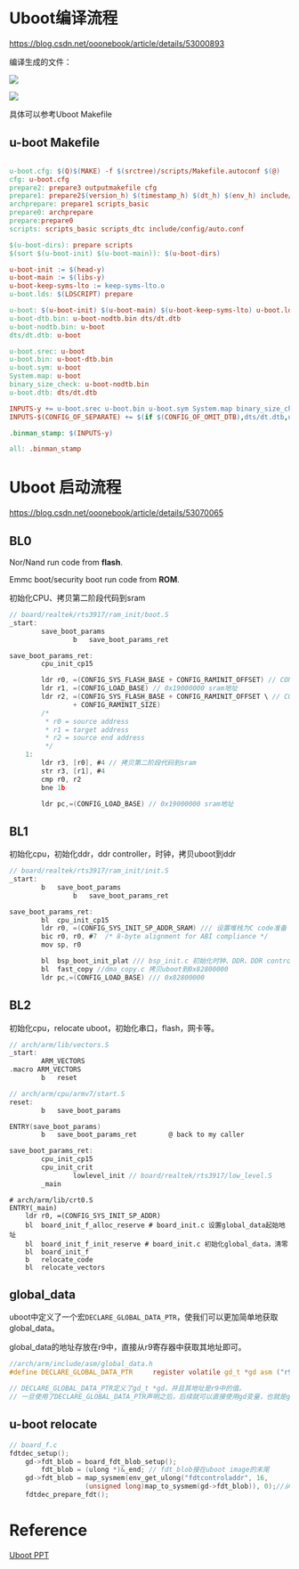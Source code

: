 # Uboot编译流程

<https://blog.csdn.net/ooonebook/article/details/53000893>

编译生成的文件：

![](https://xyc-1316422823.cos.ap-shanghai.myqcloud.com/20230414152845.png)

![](https://xyc-1316422823.cos.ap-shanghai.myqcloud.com/20230414152904.png)

具体可以参考Uboot Makefile

## u-boot Makefile

```makefile

u-boot.cfg: $(Q)$(MAKE) -f $(srctree)/scripts/Makefile.autoconf $(@)
cfg: u-boot.cfg
prepare2: prepare3 outputmakefile cfg
prepare1: prepare2$(version_h) $(timestamp_h) $(dt_h) $(env_h) include/config/auto.conf
archprepare: prepare1 scripts_basic
prepare0: archprepare
prepare:prepare0
scripts: scripts_basic scripts_dtc include/config/auto.conf

$(u-boot-dirs): prepare scripts
$(sort $(u-boot-init) $(u-boot-main)): $(u-boot-dirs)

u-boot-init := $(head-y)
u-boot-main := $(libs-y)
u-boot-keep-syms-lto := keep-syms-lto.o
u-boot.lds: $(LDSCRIPT) prepare

u-boot:	$(u-boot-init) $(u-boot-main) $(u-boot-keep-syms-lto) u-boot.lds
u-boot-dtb.bin: u-boot-nodtb.bin dts/dt.dtb
u-boot-nodtb.bin: u-boot
dts/dt.dtb: u-boot

u-boot.srec: u-boot
u-boot.bin: u-boot-dtb.bin
u-boot.sym: u-boot
System.map:	u-boot
binary_size_check: u-boot-nodtb.bin
u-boot.dtb: dts/dt.dtb

INPUTS-y += u-boot.srec u-boot.bin u-boot.sym System.map binary_size_check
INPUTS-$(CONFIG_OF_SEPARATE) += $(if $(CONFIG_OF_OMIT_DTB),dts/dt.dtb,u-boot.dtb)

.binman_stamp: $(INPUTS-y)

all: .binman_stamp

```

# Uboot 启动流程

<https://blog.csdn.net/ooonebook/article/details/53070065>

## BL0

Nor/Nand run code from **flash**.

Emmc boot/security boot run code from **ROM**.

初始化CPU、拷贝第二阶段代码到sram

```c
// board/realtek/rts3917/ram_init/boot.S
_start:
		save_boot_params
				b	save_boot_params_ret

save_boot_params_ret:
		cpu_init_cp15

		ldr	r0, =(CONFIG_SYS_FLASH_BASE + CONFIG_RAMINIT_OFFSET) // CONFIG_SYS_FLASH_BASE = 0   CONFIG_RAMINIT_OFFSET = 2048
		ldr	r1, =(CONFIG_LOAD_BASE) // 0x19000000 sram地址
		ldr	r2, =(CONFIG_SYS_FLASH_BASE + CONFIG_RAMINIT_OFFSET \ // CONFIG_RAMINIT_SIZE = stat -c %s init.bin 即uboot第二阶段代码的长度
				+ CONFIG_RAMINIT_SIZE)
		/*
		 * r0 = source address
		 * r1 = target address
		 * r2 = source end address
		 */
	1:
		ldr	r3, [r0], #4 // 拷贝第二阶段代码到sram
		str	r3, [r1], #4
		cmp	r0, r2
		bne	1b

		ldr pc,=(CONFIG_LOAD_BASE) // 0x19000000 sram地址
```

## BL1

初始化cpu，初始化ddr，ddr controller，时钟，拷贝uboot到ddr

```c
// board/realtek/rts3917/ram_init/init.S
_start:
		b	save_boot_params
				b	save_boot_params_ret

save_boot_params_ret:
		bl	cpu_init_cp15
		ldr	r0, =(CONFIG_SYS_INIT_SP_ADDR_SRAM) /// 设置堆栈为C code准备 CONFIG_SYS_INIT_SP_ADDR_SRAM = 0x19010000
		bic	r0, r0, #7	/* 8-byte alignment for ABI compliance */
		mov	sp, r0

		bl	bsp_boot_init_plat /// bsp_init.c 初始化时钟、DDR、DDR controller
		bl	fast_copy //dma_copy.c 拷贝uboot到0x82800000
		ldr pc,=(CONFIG_LOAD_BASE) /// 0x82800000
```

## BL2

初始化cpu，relocate uboot，初始化串口，flash，网卡等。

```c
// arch/arm/lib/vectors.S
_start:
		ARM_VECTORS
.macro ARM_VECTORS
		b	reset

// arch/arm/cpu/armv7/start.S
reset:
		b	save_boot_params

ENTRY(save_boot_params)
		b	save_boot_params_ret		@ back to my caller

save_boot_params_ret:
		cpu_init_cp15
		cpu_init_crit
				lowlevel_init // board/realtek/rts3917/low_level.S
		_main
```

```assembly
# arch/arm/lib/crt0.S
ENTRY(_main)
	ldr	r0, =(CONFIG_SYS_INIT_SP_ADDR)
	bl	board_init_f_alloc_reserve # board_init.c 设置global_data起始地址
	bl	board_init_f_init_reserve # board_init.c 初始化global_data，清零
	bl	board_init_f
	b	relocate_code
	bl	relocate_vectors
```

## global_data

uboot中定义了一个宏`DECLARE_GLOBAL_DATA_PTR`，使我们可以更加简单地获取global_data。

global_data的地址存放在r9中，直接从r9寄存器中获取其地址即可。

```c
//arch/arm/include/asm/global_data.h
#define DECLARE_GLOBAL_DATA_PTR		register volatile gd_t *gd asm ("r9")

// DECLARE_GLOBAL_DATA_PTR定义了gd_t *gd，并且其地址是r9中的值。
// 一旦使用了DECLARE_GLOBAL_DATA_PTR声明之后，后续就可以直接使用gd变量，也就是global_data了。
```

## u-boot relocate

```c
// board_f.c
fdtdec_setup();
	gd->fdt_blob = board_fdt_blob_setup();
		fdt_blob = (ulong *)&_end; // fdt_blob接在uboot image的末尾
	gd->fdt_blob = map_sysmem(env_get_ulong("fdtcontroladdr", 16,
			       (unsigned long)map_to_sysmem(gd->fdt_blob)), 0);//从环境变量设置设备树位置
	fdtdec_prepare_fdt();
```



# Reference

[Uboot PPT](%5B%3Chttps://xyc-1316422823.cos.ap-shanghai.myqcloud.com/uboot_introduction.ppt%3E%5D(%3Chttps://xyc-1316422823.cos.ap-shanghai.myqcloud.com/uboot_introduction.ppt%3E))